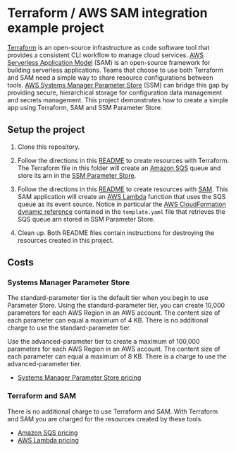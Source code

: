 # Terraform / AWS SAM integration example project

[Terraform](https://www.terraform.io/) is an open-source infrastructure as code software tool that provides a consistent CLI workflow to manage cloud services. [AWS Serverless Application Model](https://docs.aws.amazon.com/serverless-application-model/latest/developerguide/what-is-sam.html) (SAM) is an open-source framework for building serverless applications. Teams that choose to use both Terraform and SAM need a simple way to share resource configurations between tools. [AWS Systems Manager Parameter Store](https://docs.aws.amazon.com/systems-manager/latest/userguide/systems-manager-parameter-store.html) (SSM) can bridge this gap by providing secure, hierarchical storage for configuration data management and secrets management. This project demonstrates how to create a simple app using Terraform, SAM and SSM Parameter Store.

## Setup the project

1. Clone this repository.

2. Follow the directions in this [README](./terraform/README.md) to create resources with Terraform. The Terraform file in this folder will create an [Amazon SQS](https://aws.amazon.com/sqs/) queue and store its arn in the [SSM Parameter Store](https://docs.aws.amazon.com/systems-manager/latest/userguide/systems-manager-parameter-store.html).

3. Follow the directions in this [README](./sam/README.md) to create resources with [SAM](https://docs.aws.amazon.com/serverless-application-model/latest/developerguide/what-is-sam.html). This SAM application will create an [AWS Lambda](https://aws.amazon.com/lambda/) function that uses the SQS queue as its event source. Notice in particular the [AWS CloudFormation dynamic reference](https://docs.aws.amazon.com/AWSCloudFormation/latest/UserGuide/dynamic-references.html) contained in the `template.yaml` file that retrieves the SQS queue arn stored in SSM Parameter Store. 

4. Clean up. Both README files contain instructions for destroying the resources created in this project.

## Costs

### Systems Manager Parameter Store
The standard-parameter tier is the default tier when you begin to use Parameter Store. Using the standard-parameter tier, you can create 10,000 parameters for each AWS Region in an AWS account. The content size of each parameter can equal a maximum of 4 KB. There is no additional charge to use the standard-parameter tier.

Use the advanced-parameter tier to create a maximum of 100,000 parameters for each AWS Region in an AWS account. The content size of each parameter can equal a maximum of 8 KB. There is a charge to use the advanced-parameter tier. 
- [Systems Manager Parameter Store pricing](https://aws.amazon.com/systems-manager/pricing/)

### Terraform and SAM
There is no additional charge to use Terraform and SAM. With Terraform and SAM you are charged for the resources created by these tools.
- [Amazon SQS pricing](https://aws.amazon.com/sqs/pricing/)
- [AWS Lambda pricing](https://aws.amazon.com/lambda/pricing/)

